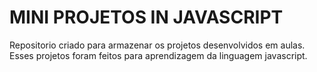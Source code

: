 # MINI PROJETOS IN JAVASCRIPT
Repositorio criado para armazenar os projetos desenvolvidos em aulas. Esses projetos foram feitos para aprendizagem da linguagem javascript.
